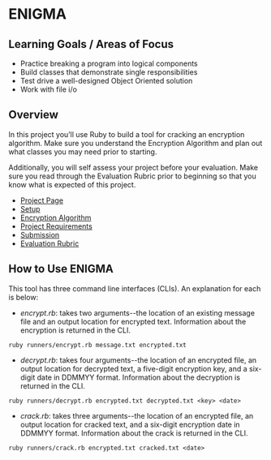 # ENIGMA

## Learning Goals / Areas of Focus
  * Practice breaking a program into logical components
  * Build classes that demonstrate single responsibilities
  * Test drive a well-designed Object Oriented solution
  * Work with file i/o

## Overview
In this project you’ll use Ruby to build a tool for cracking an encryption algorithm. Make sure you understand the Encryption Algorithm and plan out what classes you may need prior to starting.

Additionally, you will self assess your project before your evaluation. Make sure you read through the Evaluation Rubric prior to beginning so that you know what is expected of this project.

  * [Project Page](https://backend.turing.io/module1/projects/enigma/index)
  * [Setup](https://backend.turing.io/module1/projects/enigma/setup)
  * [Encryption Algorithm](https://backend.turing.io/module1/projects/enigma/encryption)
  * [Project Requirements](https://backend.turing.io/module1/projects/enigma/requirements)
  * [Submission](https://backend.turing.io/module1/projects/enigma/submission)
  * [Evaluation Rubric](https://backend.turing.io/module1/projects/enigma/rubric)

## How to Use ENIGMA
This tool has three command line interfaces (CLIs). An explanation for each is below:
  * *encrypt.rb*: takes two arguments--the location of an existing message file and an output location for encrypted text. Information about the encryption is returned in the CLI.

  `ruby runners/encrypt.rb message.txt encrypted.txt`

  * *decrypt.rb*: takes four arguments--the location of an encrypted file, an output location for decrypted text, a five-digit encryption key, and a six-digit date in DDMMYY format. Information about the decryption is returned in the CLI.

  `ruby runners/decrypt.rb encrypted.txt decrypted.txt <key> <date>`

  * *crack.rb*: takes three arguments--the location of an encrypted file, an output location for cracked text, and a six-digit encryption date in DDMMYY format. Information about the crack is returned in the CLI.

  `ruby runners/crack.rb encrypted.txt cracked.txt <date>`
